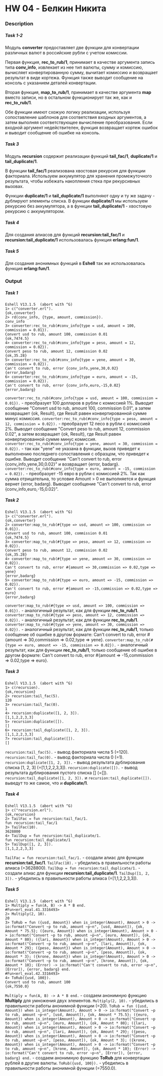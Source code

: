 # HW 04 - Белкин Никита
### Description
##### Task 1-2
Модуль **converter** предоставляет две функции для конвертации различных валют в российские рубли с учетом комиссии.

Первая функция, **rec_to_rub/1**, принимает в качестве аргумента запись типа **conv_info**, извлекает из нее тип валюты, сумму и комиссию, вычисляет конвертированную сумму, вычитает комиссию и возвращает результат в виде кортежа. Функция также выводит сообщение на консоль с указанием деталей конвертации.

Вторая функция, **map_to_rub/1**, принимает в качестве аргумента **map** вместо записи, но в остальном функционирует так же, как и **rec_to_rub/1**.

Обе функции имеют схожую логику реализации, используя сопоставление шаблонов для соответствия входных аргументов, а затем выполняя соответствующее вычисление преобразования. Если входной аргумент недействителен, функция возвращает кортеж ошибок и выводит сообщение об ошибке на консоль.

##### Task 3
Модуль **recursion** содержит реализации функций **tail_fac/1**, **duplicate/1** и **tail_duplicate/1**.

В функции **tail_fac/1** реализована хвостовая рекурсия для функции факториала. Используем аккумулятор для хранения промежуточного результата, чтобы избежать накопления стека при рекурсивных вызовах.

Функции **duplicate/1** и **tail_duplicate/1** выполняют одну и ту же задачу - дублируют элементы списка. В функции **duplicate/1** мы используем рекурсию без аккумулятора, а в функции **tail_duplicate/1** - хвостовую рекурсию с аккумулятором.

##### Task 4
Для создания алиасов для функций **recursion:tail_fac/1** и **recursion:tail_duplicate/1** использовалась функция **erlang:fun/1**.

##### Task 5
Для создания анонимных функций в **Eshell** так же использовалась функция **erlang:fun/1**.

### Output
##### Task 1
```
Eshell V13.1.5  (abort with ^G)
1> c("converter.erl").                                                             
{ok,converter}
2> rd(conv_info, {type, amount, commission}).                                      
conv_info
3> converter:rec_to_rub(#conv_info{type = usd, amount = 100, commission = 0.01}).
Convert usd to rub, amount 100, commission 0.01
{ok,7474.5}
4> converter:rec_to_rub(#conv_info{type = peso, amount = 12, commission = 0.02}).
Convert peso to rub, amount 12, commission 0.02
{ok,35.28}
5> converter:rec_to_rub(#conv_info{type = yene, amount = 30, commission = 0.02}).
Can't convert to rub, error {conv_info,yene,30,0.02}
{error,badarg}
6> converter:rec_to_rub(#conv_info{type = euro, amount = -15, commission = 0.02}).
Can't convert to rub, error {conv_info,euro,-15,0.02}
{error,badarg}
```

```converter:rec_to_rub(#conv_info{type = usd, amount = 100, commission = 0.01}).``` - преобразует 100 долларов в рубли с комиссией 1%. Выводит сообщение "Convert usd to rub, amount 100, commission 0.01", а затем возвращает {ok, Result}, где Result равен конвертированной сумме минус комиссия.
```converter:rec_to_rub(#conv_info{type = peso, amount = 12, commission = 0.02}).``` - преобразует 12 песо в рубли с комиссией 2%. Выводит сообщение "Convert peso to rub, amount 12, commission 0.02", а затем возвращает {ok, Result}, где Result равен конвертированной сумме минус комиссия.
```converter:rec_to_rub(#conv_info{type = yene, amount = 30, commission = 0.02}).``` - так как "yene" не указана в функции, вызов приведет к выполнению последнего сопоставления с образцом, что приведет к ошибке. Выводит сообщение "Can't convert to rub, error {conv_info,yene,30,0.02}" и возвращает {error, badarg}.
```converter:rec_to_rub(#conv_info{type = euro, amount = -15, commission = 0.02}).``` - преобразует -15 евро в рубли с комиссией 2%. Так как сумма отрицательна, то условие Amount > 0 не выполняется и функция вернет {error, badarg}. Выводит сообщение "Can't convert to rub, error {conv_info,euro,-15,0.02}".

##### Task 2
```
Eshell V13.1.5  (abort with ^G)
1> c("converter.erl").
{ok,converter}
2> converter:map_to_rub(#{type => usd, amount => 100, commission => 0.01}).
Convert usd to rub, amount 100, commission 0.01
{ok,7474.5}
3> converter:map_to_rub(#{type => peso, amount => 12, commission => 0.02}).
Convert peso to rub, amount 12, commission 0.02
{ok,35.28}
4> converter:map_to_rub(#{type => yene, amount => 30, commission => 0.02}).
Can't convert to rub, error #{amount => 30,commission => 0.02,type => yene}
{error,badarg}
5> converter:map_to_rub(#{type => euro, amount => -15, commission => 0.02}).
Can't convert to rub, error #{amount => -15,commission => 0.02,type => euro}
{error,badarg}
```

```converter:map_to_rub(#{type => usd, amount => 100, commission => 0.01}).``` - аналогичный результат, как для функции **rec_to_rub/1**.
```converter:map_to_rub(#{type => peso, amount => 12, commission => 0.02}).``` - аналогичный результат, как для функции **rec_to_rub/1**.
```converter:map_to_rub(#{type => yene, amount => 30, commission => 0.02}).``` - аналогичный результат, как для функции **rec_to_rub/1**, только сообщение об ошибке в другом формате: Can't convert to rub, error #{amount => 30,commission => 0.02,type => yene}.
```converter:map_to_rub(#{type => euro, amount => -15, commission => 0.02}).``` - аналогичный результат, как для функции **rec_to_rub/1**, только сообщение об ошибке в другом формате: Can't convert to rub, error #{amount => -15,commission => 0.02,type => euro}.

##### Task 3
```
Eshell V13.1.5  (abort with ^G)
1> c(recursion).
{ok,recursion}
2> recursion:tail_fac(5).
120
3> recursion:tail_fac(0).
1
4> recursion:duplicate([1, 2, 3]).
[1,1,2,2,3,3]
5> recursion:duplicate([]).
[]
6> recursion:tail_duplicate([1, 2, 3]).
[1,1,2,2,3,3]
7> recursion:tail_duplicate([]).
[]
```

```recursion:tail_fac(5).``` - вывод факториала числа 5 (=120).
```recursion:tail_fac(0).``` - вывод факториала числа 0 (=1).
```recursion:duplicate([1, 2, 3]).``` - вывод результата дублирования списка [1, 2, 3] (=[1,1,2,2,3,3]).
```recursion:duplicate([]).``` - вывод результата дублирования пустого списка [] (=[]).
```recursion:tail_duplicate([1, 2, 3]).``` и ```recursion:tail_duplicate([]).``` выведут то же самое, что и **duplicate/1**.

##### Task 4
```
Eshell V13.1.5  (abort with ^G)
1> c("recursion.erl").           
{ok,recursion}
2> TailFac = fun recursion:tail_fac/1. 
fun recursion:tail_fac/1
3> TailFac(10).                        
3628800
4> TailDup = fun recursion:tail_duplicate/1. 
fun recursion:tail_duplicate/1
5> TailDup([1, 2, 3]).                       
[1,1,2,2,3,3]
```

```TailFac = fun recursion:tail_fac/1.``` - создали алиас для функции **recursion:tail_fac/1**.
```TailFac(10).``` - убедились в правильности работы алиаса (=3628800).
```TailDup = fun recursion:tail_duplicate/1.``` - создали алиас для функции **recursion:tail_duplicate/1**.
```TailDup([1, 2, 3]).``` - убедились в правильности работы алиаса (=[1,1,2,2,3,3]).

##### Task 5
```
Eshell V13.1.5  (abort with ^G)
1> Multiply = fun(A, B) -> A * B end.
#Fun<erl_eval.41.3316493>
2> Multiply(2, 10).
20 
3> ToRub = fun ({usd, Amount}) when is_integer(Amount), Amount > 0 -> io:format("Convert ~p to rub, amount ~p~n", [usd, Amount]), {ok, Amount * 75.5}; ({euro, Amount}) when is_integer(Amount), Amount > 0 -> io:format("Convert ~p to rub, amount ~p~n", [euro, Amount]), {ok, Amount * 80}; ({lari, Amount}) when is_integer(Amount), Amount > 0 -> io:format("Convert ~p to rub, amount ~p~n", [lari, Amount]), {ok, Amount * 29}; ({peso, Amount}) when is_integer(Amount), Amount > 0 -> io:format("Convert ~p to rub, amount ~p~n", [peso, Amount]), {ok, Amount * 3}; ({krone, Amount}) when is_integer(Amount), Amount > 0 -> io:format("Convert ~p to rub, amount ~p~n", [krone, Amount]), {ok, Amount * 10}; (Error) -> io:format("Can't convert to rub, error ~p~n", [Error]), {error, badarg} end.
#Fun<erl_eval.42.3316493>
4> ToRub({usd, 100}).
Convert usd to rub, amount 100
{ok,7550.0}
```

```Multiply = fun(A, B) -> A * B end.``` - создаем анонимную функцию **Multiply** для умножения двух элементов.
```Multiply(2, 10).``` - убедились в правильности работы анонимной функции (=20).
```ToRub = fun ({usd, Amount}) when is_integer(Amount), Amount > 0 -> io:format("Convert ~p to rub, amount ~p~n", [usd, Amount]), {ok, Amount * 75.5}; ({euro, Amount}) when is_integer(Amount), Amount > 0 -> io:format("Convert ~p to rub, amount ~p~n", [euro, Amount]), {ok, Amount * 80}; ({lari, Amount}) when is_integer(Amount), Amount > 0 -> io:format("Convert ~p to rub, amount ~p~n", [lari, Amount]), {ok, Amount * 29}; ({peso, Amount}) when is_integer(Amount), Amount > 0 -> io:format("Convert ~p to rub, amount ~p~n", [peso, Amount]), {ok, Amount * 3}; ({krone, Amount}) when is_integer(Amount), Amount > 0 -> io:format("Convert ~p to rub, amount ~p~n", [krone, Amount]), {ok, Amount * 10}; (Error) -> io:format("Can't convert to rub, error ~p~n", [Error]), {error, badarg} end.``` - создаем анонимную функцию **ToRub** для конвертации рублей в другие валюты.
```ToRub({usd, 100}).``` - убедились в правильности работы анонимной функции (=7550.0).